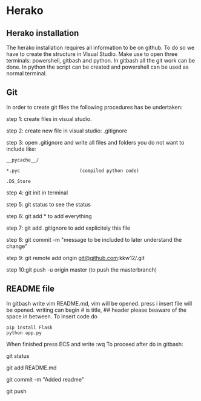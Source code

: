 # Herako

## Herako installation

The herako installation requires all information to be on github. To do so we have to create the structure in Visual Studio. Make use to open three terminals: powershell, gitbash and python. In gitbash all the git work can be done. In python the script can be created and powershell can be used as normal terminal. 

## Git

In order to create git files the following procedures has be undertaken: 

step 1: create files in visual studio. 

step 2: create new file in visual studio: .gitignore

step 3: open .gitignore and write all files and folders you do not want to include like:
	
	__pycache__/ 
	
	*.pyc                      (compiled python code)  
	
	.DS_Store

step 4: git init in terminal

step 5: git status to see the status

step 6: git add * to add everything

step 7: git add .gitignore to add explicitely this file

step 8: git commit -m "message to be included to later understand the change"

step 9: git remote add origin git@github.com:kkw12/<name-of-repository>.git

step 10:git push -u origin master (to push the masterbranch)


## README file

In gitbash write vim README.md, vim will be opened. press i insert file will be opened. writing can begin # is title, ## header please beaware of the space in between. To insert code do 

```
pip install Flask
python app.py
```

When finished press ECS and write :wq To proceed after do in gitbash: 

git status 

git add README.md 

git commit -m "Added readme"

git push




